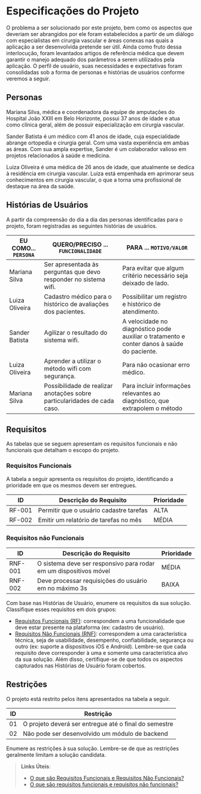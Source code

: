 # Especificações do Projeto

O problema a ser solucionado por este projeto, bem como os aspectos que deveriam ser abrangidos por ele foram estabelecidos a partir de um diálogo com especialistas em cirurgia vascular e áreas conexas nas quais a aplicação a ser desenvolvida pretende ser útil. Ainda como fruto dessa interlocução, foram levantados artigos de referência médica que devem garantir o manejo adequado dos parâmetros a serem utilizados pela aplicação. O perfil de usuário, suas necessidades e expectativas foram consolidadas sob a forma de personas e histórias de usuários conforme veremos a seguir.


## Personas

Mariana Silva, médica e coordenadora da equipe de amputações do Hospital João XXIII em Belo Horizonte, possui 37 anos de idade e atua como clínica geral, além de possuir especialização em cirurgia vascular.

Sander Batista é um médico com 41 anos de idade, cuja especialidade abrange ortopedia e cirurgia geral. Com uma vasta experiência em ambas as áreas. Com sua ampla expertise, Sander é um colaborador valioso em projetos relacionados à saúde e medicina.

Luiza Oliveira é uma médica de 26 anos de idade, que atualmente se dedica à residência em cirurgia vascular. Luiza está empenhada em aprimorar seus conhecimentos em cirurgia vascular, o que a torna uma profissional de destaque na área da saúde. 

## Histórias de Usuários

A partir da compreensão do dia a dia das personas identificadas para o projeto, foram registradas as seguintes histórias de usuários.

|EU COMO... `PERSONA`| QUERO/PRECISO ... `FUNCIONALIDADE` |PARA ... `MOTIVO/VALOR`                 |
|--------------------|------------------------------------|----------------------------------------|
|Mariana Silva       |Ser apresentada às perguntas que devo responder no sistema wifi.  |Para evitar que algum critério necessário seja deixado de lado.|
|Luiza Oliveira      |Cadastro médico para o histórico de avaliações dos pacientes.               |Possibilitar um registro e histórico de atendimento. |
|Sander Batista      |Agilizar o resultado do sistema wifi.|A velocidade no diagnóstico pode auxiliar o tratamento e conter danos à saúde do paciente. |
|Luiza Oliveira      |Aprender a utilizar o método wifi com segurança.|Para não ocasionar erro médico.|
|Mariana Silva       |Possibilidade de realizar anotações sobre particularidades de cada caso.|Para incluir informações relevantes ao diagnóstico, que extrapolem o método|

## Requisitos

As tabelas que se seguem apresentam os requisitos funcionais e não funcionais que detalham o escopo do projeto.

### Requisitos Funcionais

A tabela a seguir apresenta os requisitos do projeto, identificando a prioridade em que os mesmos devem ser entregues.

|ID    | Descrição do Requisito  | Prioridade |
|------|-----------------------------------------|----|
|RF-001| Permitir que o usuário cadastre tarefas | ALTA | 
|RF-002| Emitir um relatório de tarefas no mês   | MÉDIA |


### Requisitos não Funcionais

|ID     | Descrição do Requisito  |Prioridade |
|-------|-------------------------|----|
|RNF-001| O sistema deve ser responsivo para rodar em um dispositivos móvel | MÉDIA | 
|RNF-002| Deve processar requisições do usuário em no máximo 3s |  BAIXA | 

Com base nas Histórias de Usuário, enumere os requisitos da sua solução. Classifique esses requisitos em dois grupos:

- [Requisitos Funcionais
 (RF)](https://pt.wikipedia.org/wiki/Requisito_funcional):
 correspondem a uma funcionalidade que deve estar presente na
  plataforma (ex: cadastro de usuário).
- [Requisitos Não Funcionais
  (RNF)](https://pt.wikipedia.org/wiki/Requisito_n%C3%A3o_funcional):
  correspondem a uma característica técnica, seja de usabilidade,
  desempenho, confiabilidade, segurança ou outro (ex: suporte a
  dispositivos iOS e Android).
Lembre-se que cada requisito deve corresponder à uma e somente uma
característica alvo da sua solução. Além disso, certifique-se de que
todos os aspectos capturados nas Histórias de Usuário foram cobertos.

## Restrições

O projeto está restrito pelos itens apresentados na tabela a seguir.

|ID| Restrição                                             |
|--|-------------------------------------------------------|
|01| O projeto deverá ser entregue até o final do semestre |
|02| Não pode ser desenvolvido um módulo de backend        |


Enumere as restrições à sua solução. Lembre-se de que as restrições geralmente limitam a solução candidata.

> **Links Úteis**:
> - [O que são Requisitos Funcionais e Requisitos Não Funcionais?](https://codificar.com.br/requisitos-funcionais-nao-funcionais/)
> - [O que são requisitos funcionais e requisitos não funcionais?](https://analisederequisitos.com.br/requisitos-funcionais-e-requisitos-nao-funcionais-o-que-sao/)
